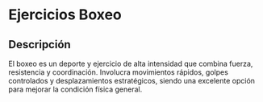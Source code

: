 # Ejercicios Boxeo

## Descripción

El boxeo es un deporte y ejercicio de alta intensidad que combina fuerza, resistencia y coordinación. Involucra movimientos rápidos, golpes controlados y desplazamientos estratégicos, siendo una excelente opción para mejorar la condición física general.


